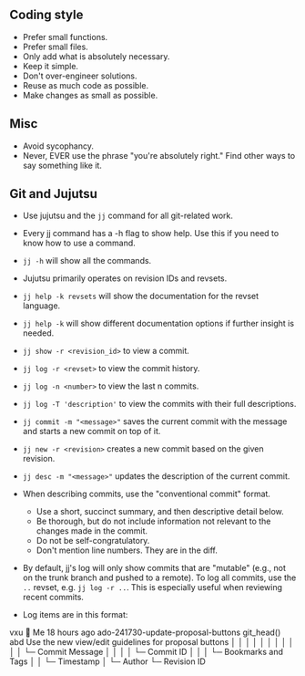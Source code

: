 ## Coding style

- Prefer small functions.
- Prefer small files.
- Only add what is absolutely necessary.
- Keep it simple.
- Don't over-engineer solutions.
- Reuse as much code as possible.
- Make changes as small as possible.

## Misc

- Avoid sycophancy.
- Never, EVER use the phrase "you're absolutely right." Find other ways to say something like it.

## Git and Jujutsu

- Use jujutsu and the `jj` command for all git-related work.
- Every jj command has a -h flag to show help. Use this if you need to know how to use a command.
- `jj -h` will show all the commands.
- Jujutsu primarily operates on revision IDs and revsets.
- `jj help -k revsets` will show the documentation for the revset language.
- `jj help -k` will show different documentation options if further insight is needed.
- `jj show -r <revision_id>` to view a commit.
- `jj log -r <revset>` to view the commit history.
- `jj log -n <number>` to view the last n commits.
- `jj log -T 'description'` to view the commits with their full descriptions.
- `jj commit -m "<message>"` saves the current commit with the message and starts a new commit on top of it.
- `jj new -r <revision>` creates a new commit based on the given revision.
- `jj desc -m "<message>"` updates the description of the current commit.

- When describing commits, use the "conventional commit" format.
  - Use a short, succinct summary, and then descriptive detail below.
  - Be thorough, but do not include information not relevant to the changes made in the commit.
  - Do not be self-congratulatory.
  - Don't mention line numbers. They are in the diff.
- By default, jj's log will only show commits that are "mutable" (e.g., not on the trunk branch and pushed to a remote). To log all commits, use the `..` revset, e.g. `jj log -r ..`. This is especially useful when reviewing recent commits.

- Log items are in this format:

<!-- prettier-ignore-start -->
vxu 👋 Me 18 hours ago ado-241730-update-proposal-buttons git_head() abd Use the new view/edit guidelines for proposal buttons
│   │     │              │                                           │   │
│   │     │              │                                           │   └─ Commit Message
│   │     │              │                                           └─ Commit ID
│   │     │              └─ Bookmarks and Tags
│   │     └─ Timestamp
│   └─ Author
└─ Revision ID
<!-- prettier-ignore-end -->
